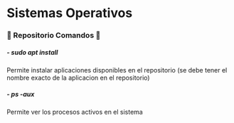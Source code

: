 # Sistemas Operativos

###  :speech_balloon: Repositorio Comandos :speech_balloon:

##### - sudo apt install
Permite instalar aplicaciones disponibles en el repositorio (se debe tener el nombre exacto de la aplicacion en el repositorio)

##### - ps -aux
Permite ver los procesos activos en el sistema
